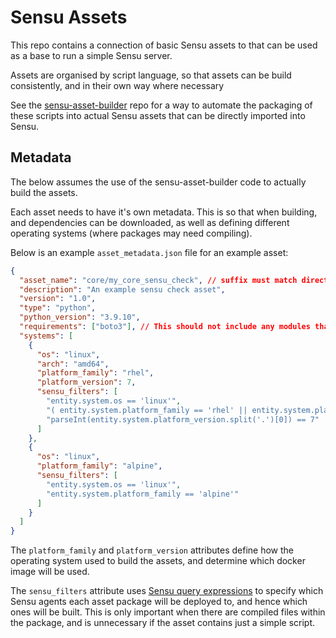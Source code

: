 # Sensu Assets

This repo contains a connection of basic Sensu assets to that can be used as a base to run a simple Sensu server.

Assets are organised by script language, so that assets can be build consistently, and in their own way where necessary

See the [sensu-asset-builder](https://github.com/adammcdonagh/sensu-asset-builder) repo for a way to automate the packaging of these scripts into actual Sensu assets that can be directly imported into Sensu.

## Metadata

The below assumes the use of the sensu-asset-builder code to actually build the assets.

Each asset needs to have it's own metadata. This is so that when building, and dependencies can be downloaded, as well as defining different operating systems (where packages may need compiling).

Below is an example `asset_metadata.json` file for an example asset:

```json
{
  "asset_name": "core/my_core_sensu_check", // suffix must match directory name
  "description": "An example sensu check asset",
  "version": "1.0",
  "type": "python",
  "python_version": "3.9.10",
  "requirements": ["boto3"], // This should not include any modules that there's already a runtime package for
  "systems": [
    {
      "os": "linux",
      "arch": "amd64",
      "platform_family": "rhel",
      "platform_version": 7,
      "sensu_filters": [
        "entity.system.os == 'linux'",
        "( entity.system.platform_family == 'rhel' || entity.system.platform_family == 'centos')",
        "parseInt(entity.system.platform_version.split('.')[0]) == 7"
      ]
    },
    {
      "os": "linux",
      "platform_family": "alpine",
      "sensu_filters": [
        "entity.system.os == 'linux'",
        "entity.system.platform_family == 'alpine'"
      ]
    }
  ]
}
```

The `platform_family` and `platform_version` attributes define how the operating system used to build the assets, and determine which docker image will be used.

The `sensu_filters` attribute uses [Sensu query expressions](https://docs.sensu.io/sensu-go/latest/observability-pipeline/observe-filter/sensu-query-expressions/) to specify which Sensu agents each asset package will be deployed to, and hence which ones will be built. This is only important when there are compiled files within the package, and is unnecessary if the asset contains just a simple script.
